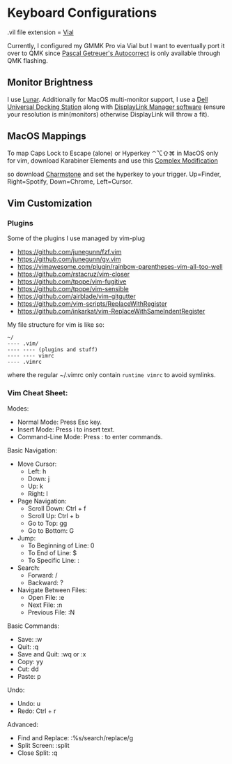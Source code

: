 # Keyboard Configurations

.vil file extension = [Vial](https://get.vial.today/)

Currently, I configured my GMMK Pro via Vial but I want to eventually port it over to QMK since [Pascal Getreuer's Autocorrect](https://getreuer.info/posts/keyboards/autocorrection/index.html) is only available through QMK flashing.

## Monitor Brightness

I use [Lunar](https://lunar.fyi/). Additionally for MacOS multi-monitor support, I use a [Dell Universal Docking Station](https://www.dell.com/en-us/shop/dell-universal-dock-ud22/apd/210-bexr/docks?tfcid=91049735&dgc=opl&gacd=9684992-1102-5761040-266906002-0&dgc=ST&SA360CID=71700000117208879&&gad_source=1&gclid=CjwKCAjwouexBhAuEiwAtW_Zx98oEE1jS9kaOIqrwS8WQ3Y_eyJxxDPZnM_wN1CZS_cLCAXscA6vYxoCeocQAvD_BwE&gclsrc=aw.ds) along with [DisplayLink Manager software](https://www.synaptics.com/products/displaylink-graphics/downloads/macos) (ensure your resolution is min(monitors) otherwise DisplayLink will throw a fit).

## MacOS Mappings

To map Caps Lock to Escape (alone) or Hyperkey ⌃⌥⇧⌘ in MacOS only for vim, download Karabiner Elements and use this [Complex Modification](https://ke-complex-modifications.pqrs.org/#caps_lock_to_hyper_or_esc_if_alone)

so download [Charmstone](https://charmstone.app/) and set the hyperkey to your trigger. Up=Finder, Right=Spotify, Down=Chrome, Left=Cursor.


## Vim Customization

### Plugins
Some of the plugins I use managed by vim-plug

* https://github.com/junegunn/fzf.vim
* https://github.com/junegunn/gv.vim
* https://vimawesome.com/plugin/rainbow-parentheses-vim-all-too-well
* https://github.com/rstacruz/vim-closer
* https://github.com/tpope/vim-fugitive
* https://github.com/tpope/vim-sensible
* https://github.com/airblade/vim-gitgutter
* https://github.com/vim-scripts/ReplaceWithRegister
* https://github.com/inkarkat/vim-ReplaceWithSameIndentRegister

My file structure for vim is like so:

```
~/
---- .vim/
---- ---- (plugins and stuff)
---- ---- vimrc
---- .vimrc
```

where the regular ~/.vimrc only contain `runtime vimrc` to avoid symlinks.

### Vim Cheat Sheet:

Modes:
- Normal Mode: Press Esc key.
- Insert Mode: Press i to insert text.
- Command-Line Mode: Press : to enter commands.

Basic Navigation:
- Move Cursor:
  - Left: h
  - Down: j
  - Up: k
  - Right: l
- Page Navigation:
  - Scroll Down: Ctrl + f
  - Scroll Up: Ctrl + b
  - Go to Top: gg
  - Go to Bottom: G
- Jump:
  - To Beginning of Line: 0
  - To End of Line: $
  - To Specific Line: :<line number>
- Search:
  - Forward: /
  - Backward: ?
- Navigate Between Files:
  - Open File: :e <file path>
  - Next File: :n
  - Previous File: :N

Basic Commands:
- Save: :w
- Quit: :q
- Save and Quit: :wq or :x
- Copy: yy
- Cut: dd
- Paste: p

Undo:
- Undo: u
- Redo: Ctrl + r

Advanced:
- Find and Replace: :%s/search/replace/g
- Split Screen: :split <file>
- Close Split: :q



